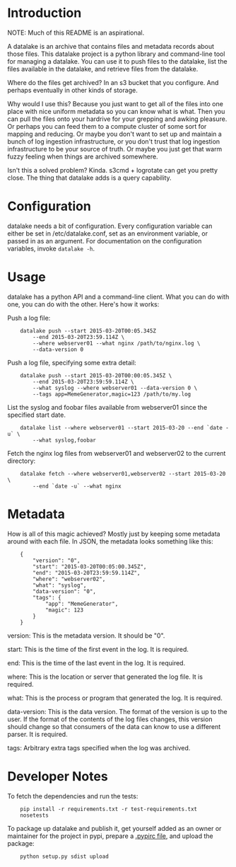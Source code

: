 Introduction
============

NOTE: Much of this README is an aspirational.

A datalake is an archive that contains files and metadata records about those
files. This datalake project is a python library and command-line tool for
managing a datalake. You can use it to push files to the datalake, list the
files available in the datalake, and retrieve files from the datalake.

Where do the files get archived? In an s3 bucket that you configure. And
perhaps eventually in other kinds of storage.

Why would I use this? Because you just want to get all of the files into one
place with nice uniform metadata so you can know what is what. Then you can
pull the files onto your hardrive for your grepping and awking pleasure. Or
perhaps you can feed them to a compute cluster of some sort for mapping and
reducing. Or maybe you don't want to set up and maintain a bunch of log
ingestion infrastructure, or you don't trust that log ingestion infrastructure
to be your source of truth. Or maybe you just get that warm fuzzy feeling when
things are archived somewhere.

Isn't this a solved problem? Kinda. s3cmd + logrotate can get you pretty
close. The thing that datalake adds is a query capability.

Configuration
=============

datalake needs a bit of configuration. Every configuration variable can either
be set in /etc/datalake.conf, set as an environment variable, or passed in as
an argument. For documentation on the configuration variables, invoke `datalake
-h`.

Usage
=====

datalake has a python API and a command-line client. What you can do with one,
you can do with the other. Here's how it works:

Push a log file:

        datalake push --start 2015-03-20T00:05.345Z
            --end 2015-03-20T23:59.114Z \
            --where webserver01 --what nginx /path/to/nginx.log \
            --data-version 0

Push a log file, specifying some extra detail:

        datalake push --start 2015-03-20T00:00:05.345Z \
            --end 2015-03-20T23:59:59.114Z \
            --what syslog --where webserver01 --data-version 0 \
            --tags app=MemeGenerator,magic=123 /path/to/my.log

List the syslog and foobar files available from webserver01 since the specified
start date.

        datalake list --where webserver01 --start 2015-03-20 --end `date -u` \
            --what syslog,foobar

Fetch the nginx log files from webserver01 and webserver02 to the current
directory:

        datalake fetch --where webserver01,webserver02 --start 2015-03-20 \
            --end `date -u` --what nginx

Metadata
========

How is all of this magic achieved? Mostly just by keeping some metadata around
with each file. In JSON, the metadata looks something like this:

        {
            "version": "0",
            "start": "2015-03-20T00:05:00.345Z",
            "end": "2015-03-20T23:59:59.114Z",
            "where": "webserver02",
            "what": "syslog",
            "data-version": "0",
            "tags": {
                "app": "MemeGenerator",
                "magic": 123
            }
        }

version: This is the metadata version. It should be "0".

start: This is the time of the first event in the log. It is required.

end: This is the time of the last event in the log. It is required.

where: This is the location or server that generated the log file. It is
required.

what: This is the process or program that generated the log. It is required.

data-version: This is the data version. The format of the version is up to the
user. If the format of the contents of the log files changes, this version
should change so that consumers of the data can know to use a different
parser. It is required.

tags: Arbitrary extra tags specified when the log was archived.

Developer Notes
===============

To fetch the dependencies and run the tests:

        pip install -r requirements.txt -r test-requirements.txt
        nosetests

To package up datalake and publish it, get yourself added as an owner or
maintainer for the project in pypi, prepare a [.pypirc
file](https://docs.python.org/3.1/distutils/packageindex.html#pypirc), and
upload the package:

        python setup.py sdist upload
